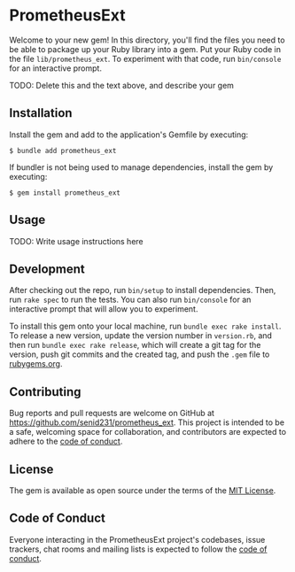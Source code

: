 # PrometheusExt

Welcome to your new gem! In this directory, you'll find the files you need to be able to package up your Ruby library into a gem. Put your Ruby code in the file `lib/prometheus_ext`. To experiment with that code, run `bin/console` for an interactive prompt.

TODO: Delete this and the text above, and describe your gem

## Installation

Install the gem and add to the application's Gemfile by executing:

    $ bundle add prometheus_ext

If bundler is not being used to manage dependencies, install the gem by executing:

    $ gem install prometheus_ext

## Usage

TODO: Write usage instructions here

## Development

After checking out the repo, run `bin/setup` to install dependencies. Then, run `rake spec` to run the tests. You can also run `bin/console` for an interactive prompt that will allow you to experiment.

To install this gem onto your local machine, run `bundle exec rake install`. To release a new version, update the version number in `version.rb`, and then run `bundle exec rake release`, which will create a git tag for the version, push git commits and the created tag, and push the `.gem` file to [rubygems.org](https://rubygems.org).

## Contributing

Bug reports and pull requests are welcome on GitHub at https://github.com/senid231/prometheus_ext. This project is intended to be a safe, welcoming space for collaboration, and contributors are expected to adhere to the [code of conduct](https://github.com/[USERNAME]/prometheus_ext/blob/master/CODE_OF_CONDUCT.md).

## License

The gem is available as open source under the terms of the [MIT License](https://opensource.org/licenses/MIT).

## Code of Conduct

Everyone interacting in the PrometheusExt project's codebases, issue trackers, chat rooms and mailing lists is expected to follow the [code of conduct](https://github.com/senid231/prometheus_ext/blob/master/CODE_OF_CONDUCT.md).
